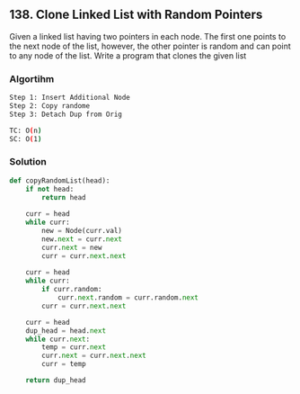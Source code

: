 ## 138. Clone Linked List with Random Pointers

Given a linked list having two pointers in each node. The first one points to the next node of the list, however, the other pointer is random and can point to any node of the list. Write a program that clones the given list

### Algortihm
```bash
Step 1: Insert Additional Node
Step 2: Copy randome
Step 3: Detach Dup from Orig
```
```bash
TC: O(n)
SC: O(1)
```

### Solution
```python
def copyRandomList(head):
    if not head:
        return head
    
    curr = head
    while curr:
        new = Node(curr.val)
        new.next = curr.next
        curr.next = new
        curr = curr.next.next
    
    curr = head
    while curr:
        if curr.random:
            curr.next.random = curr.random.next
        curr = curr.next.next

    curr = head
    dup_head = head.next
    while curr.next:
        temp = curr.next
        curr.next = curr.next.next
        curr = temp

    return dup_head
```